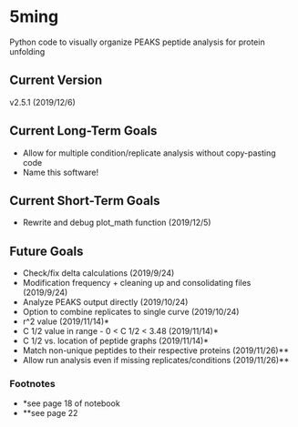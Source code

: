 # 5ming
Python code to visually organize PEAKS peptide analysis for protein unfolding

## Current Version
v2.5.1 (2019/12/6)

## Current Long-Term Goals
- Allow for multiple condition/replicate analysis without copy-pasting code
- Name this software!

## Current Short-Term Goals
- Rewrite and debug plot_math function (2019/12/5)

## Future Goals
- Check/fix delta calculations (2019/9/24)
- Modification frequency + cleaning up and consolidating files (2019/9/24)
- Analyze PEAKS output directly (2019/10/24)
- Option to combine replicates to single curve (2019/10/24)
- r^2 value (2019/11/14)*
- C 1/2 value in range - 0 <  C 1/2 < 3.48 (2019/11/14)*
- C 1/2 vs. location of peptide graphs (2019/11/14)*
- Match non-unique peptides to their respective proteins (2019/11/26)**
- Allow run analysis even if missing replicates/conditions (2019/11/26)**

### Footnotes
- *see page 18 of notebook
- **see page 22
